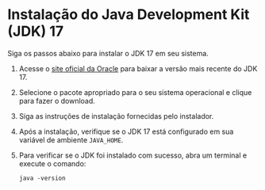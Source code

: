 # Instalação do Java Development Kit (JDK) 17

Siga os passos abaixo para instalar o JDK 17 em seu sistema.

1. Acesse o [site oficial da Oracle](https://www.oracle.com/java/technologies/javase-jdk17-downloads.html) para baixar a versão mais recente do JDK 17.

2. Selecione o pacote apropriado para o seu sistema operacional e clique para fazer o download.

3. Siga as instruções de instalação fornecidas pelo instalador.

4. Após a instalação, verifique se o JDK 17 está configurado em sua variável de ambiente `JAVA_HOME`.

5. Para verificar se o JDK foi instalado com sucesso, abra um terminal e execute o comando:
   ```shell
   java -version
   ```